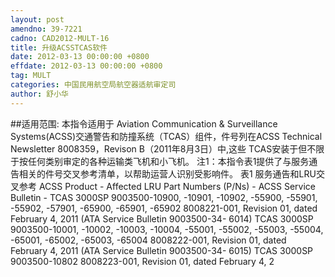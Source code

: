 ```yaml
---
layout: post
amendno: 39-7221
cadno: CAD2012-MULT-16
title: 升级ACSSTCAS软件
date: 2012-03-13 00:00:00 +0800
effdate: 2012-03-13 00:00:00 +0800
tag: MULT
categories: 中国民用航空局航空器适航审定司
author: 舒小华
---
```


##适用范围:
本指令适用于 Aviation Communication & Surveillance Systems(ACSS)交通警告和防撞系统（TCAS）组件，件号列在ACSS Technical Newsletter 8008359，Revison B（2011年8月3日）中,这些 TCAS安装于但不限于按任何类别审定的各种运输类飞机和小飞机。
注1：本指令表1提供了与服务通告相关的件号交叉参考清单，以帮助运营人识别受影响件。
表1 服务通告和LRU交叉参考
ACSS Product  - Affected LRU Part Numbers (P/Ns) - ACSS Service Bulletin -
TCAS 3000SP  9003500-10900, -10901, -10902, -55900, -55901, -55902, -57901, -65900, -65901, -65902  8008221-001, Revision 01, dated February 4, 2011 (ATA Service Bulletin 9003500-34- 6014)
TCAS 3000SP  9003500-10001, -10002, -10003, -10004, -55001, -55002, -55003, -55004, -65001, -65002, -65003, -65004  8008222-001, Revision 01, dated February 4, 2011 (ATA Service Bulletin 9003500-34- 6015)
TCAS 3000SP  9003500-10802  8008223-001, Revision 01, dated February 4, 2

